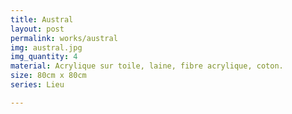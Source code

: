 ```yaml
---
title: Austral
layout: post
permalink: works/austral
img: austral.jpg
img_quantity: 4
material: Acrylique sur toile, laine, fibre acrylique, coton.
size: 80cm x 80cm
series: Lieu

---
```

